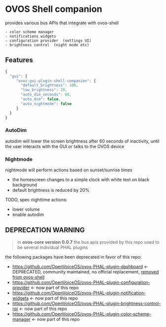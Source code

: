 # OVOS Shell companion

provides various bus APIs that integrate with ovos-shell
    
    - color scheme manager
    - notifications widgets
    - configuration provider  (settings UI)
    - brightness control  (night mode etc)
    

## Features

```javascript
{
  "gui": {
     "ovos-gui-plugin-shell-companion": {
       "default_brightness": 100,
       "low_brightness": 20,
       "auto_dim_seconds": 60,
       "auto_dim": false,
       "auto_nightmode": false
     }
  }
}
```

### AutoDim

autodim will lower the screen brightness after 60 seconds of inactivity, until the user interacts with the GUI or talks to the OVOS device

### Nightmode

nightmode will perform actions based on sunset/sunrise times

- the homescreen changes to a simple clock with white text on black background
- default brightness is reduced by 20%

TODO, spec nighttime actions:
- lower volume
- enable autodim

## DEPRECATION WARNING

> in **ovos-core version 0.0.7** the bus apis provided by this repo used to be several individual PHAL plugins

the following packages have been deprecated in favor of this repo:
- https://github.com/OpenVoiceOS/ovos-PHAL-plugin-dashboard   <- DEPRECATED, community maintained, no official replacement, [removed from ovos-shell](https://github.com/OpenVoiceOS/ovos-gui/pull/10)
- https://github.com/OpenVoiceOS/ovos-PHAL-plugin-configuration-provider <- now part of this repo
- https://github.com/OpenVoiceOS/ovos-PHAL-plugin-notification-widgets <- now part of this repo
- https://github.com/OpenVoiceOS/ovos-PHAL-plugin-brightness-control-rpi <- now part of this repo
- https://github.com/OpenVoiceOS/ovos-PHAL-plugin-color-scheme-manager <- now part of this repo
